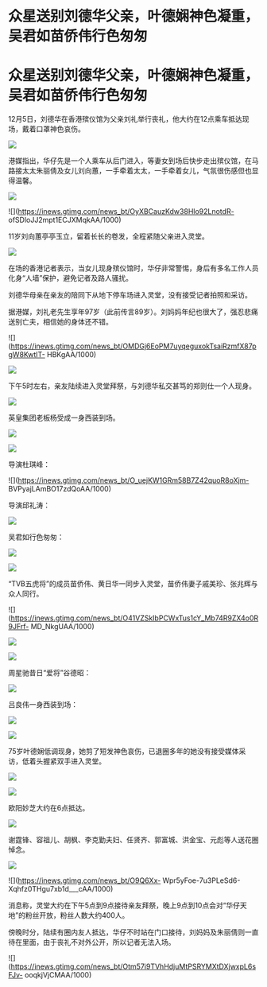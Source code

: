 # 众星送别刘德华父亲，叶德娴神色凝重，吴君如苗侨伟行色匆匆

# 众星送别刘德华父亲，叶德娴神色凝重，吴君如苗侨伟行色匆匆

12月5日，刘德华在香港殡仪馆为父亲刘礼举行丧礼，他大约在12点乘车抵达现场，戴着口罩神色哀伤。

![](https://inews.gtimg.com/news_bt/OFegJOmiObL0sq9-gn8SwC4wAuwZ6AlXogvZU3iltSxEgAA/1000)

港媒指出，华仔先是一个人乘车从后门进入，等妻女到场后快步走出殡仪馆，在马路接太太朱丽倩及女儿刘向蕙，一手牵着太太，一手牵着女儿，气氛很伤感但也显得温馨。

![](https://inews.gtimg.com/news_bt/O6GBli2Qc7Gvi3QydSXQEPEIYfECIAT_atGxnVDhB9qZAAA/1000)

![](https://inews.gtimg.com/news_bt/OyXBCauzKdw38Hlo92LnotdR-
ofSDloJJ2mpt1ECJXMqkAA/1000)

11岁刘向蕙亭亭玉立，留着长长的卷发，全程紧随父亲进入灵堂。

![](https://inews.gtimg.com/news_bt/OxQZTHfTPh0uCEXMkqvrQEH2tKF2vtX1Z16Cdw1eEYTMsAA/1000)

在场的香港记者表示，当女儿现身殡仪馆时，华仔非常警惕，身后有多名工作人员化身“人墙”保护，避免记者及路人骚扰。

刘德华母亲在亲友的陪同下从地下停车场进入灵堂，没有接受记者拍照和采访。

据港媒，刘礼老先生享年97岁（此前传言89岁）。刘妈妈年纪也很大了，强忍悲痛送别亡夫，相信她的身体还不错。

![](https://inews.gtimg.com/news_bt/OMDGj6EoPM7uyqeguxokTsaiRzmfX87pgW8KwtIT-
HBKgAA/1000)

![](https://inews.gtimg.com/news_bt/OnWba6BgpNTzh5CPTfqBzM0yiJAbwcmUnzZYqHtEBAvpYAA/1000)

下午5时左右，亲友陆续进入灵堂拜祭，与刘德华私交甚笃的郑则仕一个人现身。

![](https://inews.gtimg.com/news_bt/OPhRDn3fA2tUBx9PfhM_sbOaAOjNAzazNWKycR38Gw9MwAA/1000)

英皇集团老板杨受成一身西装到场。

![](https://inews.gtimg.com/news_bt/Ot_9reBEL4OeMecvri3fXj7hwgrEhwu1glMmR8pCasbIYAA/1000)

![](https://inews.gtimg.com/news_bt/OsMxbep7n6vVAwNR7RjITnnj8kJwSuA4MwjMWCxHUkdNkAA/1000)

导演杜琪峰：

![](https://inews.gtimg.com/news_bt/O_uejKW1GRm58B7Z42quoR8oXjm-
BVPyajLAmBO17zdQoAA/1000)

导演邱礼涛：

![](https://inews.gtimg.com/news_bt/OwG-54DqL_CgDJIlsLeR_pBNQibv18GIclWQoTxsonNAgAA/1000)

吴君如行色匆匆：

![](https://inews.gtimg.com/news_bt/OE0kkJsyGaFOmkLPfNp3eUQz3t3TzwTP4VV0oaO1-XxhMAA/1000)

![](https://inews.gtimg.com/news_bt/OSzjmYRYlinyTqNtskRwFvTN7-WzC4QYq7X8HrygSsI3IAA/1000)

“TVB五虎将”的成员苗侨伟、黄日华一同步入灵堂，苗侨伟妻子戚美珍、张兆辉与众人同行。

![](https://inews.gtimg.com/news_bt/O41VZSkIbPCWxTus1cY_Mb74R9ZX4o0R9JFrf-
MD_NkgUAA/1000)

![](https://inews.gtimg.com/news_bt/OW9NXyoNYJZYfJv32v_zYwbyc-9qCuJXcVQAxXh5jzw7YAA/1000)

![](https://inews.gtimg.com/news_bt/OIF7oBPhXoNEN5L-IYsArizOAhI1gKGyjupQ27w38dlV0AA/1000)

周星驰昔日“爱将”谷德昭：

![](https://inews.gtimg.com/news_bt/O9xzm4GPjGZVA12ggJew0PMJblZvb5OZjWtdaDjEmoIsIAA/1000)

吕良伟一身西装到场：

![](https://inews.gtimg.com/news_bt/OoDW6BpYGbnAgoWkHuuM8l829uLAf1jNTYJazPt64fqlgAA/1000)

![](https://inews.gtimg.com/news_bt/OSlQ42iG8mTytiNDU4SkTflRFZ7QqNhLR2aAW8NpfFa1YAA/1000)

75岁叶德娴低调现身，她剪了短发神色哀伤，已退圈多年的她没有接受媒体采访，低着头握紧双手进入灵堂。

![](https://inews.gtimg.com/news_bt/O4us3vCuBYcY2uPClRqIWEj_EEdHbbxMPj-X0_ptEeWiYAA/1000)

![](https://inews.gtimg.com/news_bt/OumZ6E99i6eYPfSfjhCwoWApHbqb70hTIdBs2PGRGnVWYAA/1000)

欧阳妙芝大约在6点抵达。

![](https://inews.gtimg.com/news_bt/ORi4WNDPhHgR-1zkFP59_CEBHPLej2qnZDqgqPNMSe2hAAA/1000)

谢霆锋、容祖儿、胡枫、李克勤夫妇、任贤齐、郭富城、洪金宝、元彪等人送花圈悼念。

![](https://inews.gtimg.com/news_bt/OhXgkkrDmT4t2sJk9N6zdDCzLuw3y3rZOfpe9ZUpOrlz8AA/1000)

![](https://inews.gtimg.com/news_bt/O9Q6Xx-
Wpr5yFoe-7u3PLeSd6-Xqhfz0THgu7xb1d___cAA/1000)

消息称，灵堂大约在下午5点到9点接待亲友拜祭，晚上9点到10点会对“华仔天地”的粉丝开放，粉丝人数大约400人。

傍晚时分，陆续有圈内友人抵达，华仔不时站在门口接待，刘妈妈及朱丽倩则一直待在里面，由于丧礼不对外公开，所以记者无法入场。

![](https://inews.gtimg.com/news_bt/Otm57i9TVhHdjuMtPSRYMXtDXjwxpL6sFJv-
ooqkjVjCMAA/1000)

